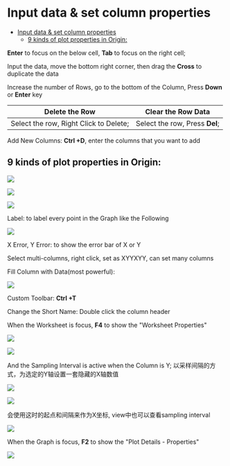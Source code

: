 # Input data & set column properties

- [Input data & set column properties](#input-data-set-column-properties)
    - [9 kinds of plot properties in Origin:](#9-kinds-of-plot-properties-in-origin)

**Enter** to focus on the below cell,
**Tab** to focus on the right cell;

Input the data, move the bottom right corner, then drag the **Cross** to duplicate the data

Increase the number of Rows, go to the bottom of the Column, Press **Down** or **Enter** key

Delete the Row|Clear the Row Data
---|---
Select the row, Right Click to Delete;|Select the row, Press **Del**;

Add New Columns: **Ctrl +D**, enter the columns that you want to add

## 9 kinds of plot properties in Origin:

![](res/column02.png)

![](res/column01.png)

![](res/column03.png)

Label: to label every point in the Graph like the Following

![](res/column04-label.png)

X Error, Y Error: to show the error bar of X or Y

Select multi-columns, right click, set as XYYXYY, can set many columns

Fill Column with Data(most powerful):

![](res/column05-fill.png)

Custom Toolbar: **Ctrl +T**

Change the Short Name: Double click the column header

When the Worksheet is focus, **F4** to show the "Worksheet Properties"

![](res/column06.png)

![](res/column07.png)

And the Sampling Interval is active when the Column is Y;
以采样间隔的方式，为选定的Y轴设置一套隐藏的X轴数值

![](res/column08.png)

![](res/column09.png)

会使用这时的起点和间隔来作为X坐标, view中也可以查看sampling interval

![](res/column10.png)

When the Graph is focus, **F2** to show the "Plot Details - Properties"

![](res/column11.png)